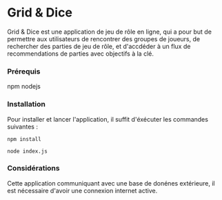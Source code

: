 # Grid & Dice

Grid & Dice est une application de jeu de rôle en ligne, qui a pour but de permettre aux utilisateurs de rencontrer des groupes de joueurs, de rechercher des parties de jeu de rôle, et d'accdéder à un flux de recommendations de parties avec objectifs à la clé.


### Prérequis
npm
nodejs


### Installation 

Pour installer et lancer l'application, il suffit d'éxécuter les commandes suivantes : 

`npm install`

`node index.js`

### Considérations
Cette application communiquant avec une base de donénes extérieure, il est nécessaire d'avoir une connexion internet active.

